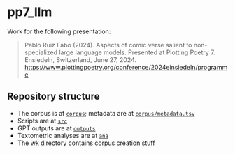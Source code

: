 # pp7_llm

Work for the following presentation:

> Pablo Ruiz Fabo (2024). Aspects of comic verse salient to non-specialized large language models. Presented at Plotting Poetry 7. Ensiedeln, Switzerland, June 27, 2024. https://www.plottingpoetry.org/conference/2024einsiedeln/programme

## Repository structure

- The corpus is at [`corpus`](./corpus); metadata are at [`corpus/metadata.tsv`](./corpus/metadata.tsv)
- Scripts are at [`src`](./src)
- GPT outputs are at [`outputs`](./outputs)
- Textometric analyses are at [`ana`](./ana)
- The [wk](./wk) directory contains corpus creation stuff

